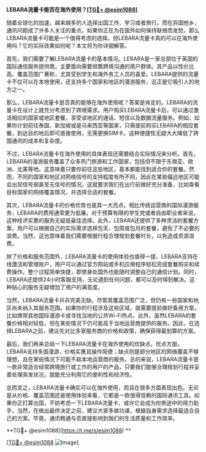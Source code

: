 **LEBARA流量卡能否在海外使用？[[TG💪+ @esim1088](https://t.me/s/esim1088)]**

随着全球化的加速，越来越多的人选择出国工作、学习或者旅行。而在异国他乡，通讯问题成了许多人关注的重点。如果你正在为在国外如何保持联络而发愁，那么LEBARA流量卡可能是一个值得考虑的选择。但LEBARA流量卡真的可以在海外使用吗？它的实际效果如何呢？本文将为你详细解答。

首先，我们需要了解LEBARA流量卡的基本情况。LEBARA是一家总部位于英国的国际通信服务提供商，主要面向需要频繁跨境沟通的用户群体。其产品以性价比高、覆盖范围广著称，尤其受到学生和海外务工人员的喜爱。LEBARA提供的流量卡不仅可以在本地使用，还支持多个国家和地区的漫游服务，这正是它吸引人的地方之一。

那么，LEBARA流量卡是否真的能够在海外使用呢？答案是肯定的。LEBARA的流量卡在设计上就充分考虑到了跨境需求。用户购买LEBARA流量卡后，可以通过激活相应的国家或地区套餐，享受该地区的通话、短信以及数据流量服务。例如，如果你计划前往泰国、新加坡或是马来西亚等国家，只需提前购买LEBARA的相应套餐，到达目的地后即可直接使用，无需更换SIM卡。这种便捷性无疑大大降低了跨国通讯的成本和复杂度。

不过，LEBARA流量卡在海外使用的具体表现还需要结合实际情况来分析。首先，LEBARA的漫游服务覆盖了众多热门旅游和工作国家，包括但不限于东南亚、欧洲、北美等地。这意味着只要你前往这些地区，基本都能找到适合你的套餐。然而，不同的国家和地区对网络信号的支持程度有所不同，因此在某些偏远地区可能会出现信号弱甚至无信号的情况。这就要求我们在出行前做好充分准备，比如查看目标国家的网络覆盖情况，并选择合适的套餐。

其次，LEBARA流量卡的价格优势也是其一大亮点。相比传统运营商的国际漫游服务，LEBARA的费用通常更为低廉。对于预算有限的学生党或者自由职业者来说，这种经济实惠的服务无疑是最佳选择。此外，LEBARA还提供了多种灵活的套餐方案，用户可以根据自己的实际需求选择包天、包周或包月的套餐，避免了不必要的浪费。当然，这也意味着我们需要根据行程合理规划套餐时长，以免造成资源浪费。

除了价格和服务范围外，LEBARA流量卡的使用体验也值得一提。LEBARA支持在线激活和管理账户，用户可以通过官方网站或手机应用程序轻松完成套餐购买和续费操作。整个过程简单快捷，即使身处国外也能随时调整自己的通信计划。同时，LEBARA还提供24小时客服支持，无论遇到任何问题，都可以及时得到解决。这种贴心的服务无疑增加了用户的满意度。

当然，LEBARA流量卡并非完美无缺。尽管其覆盖范围广泛，但仍有一些国家和地区尚未纳入其服务范围。如果你的行程涉及这些区域，就需要提前做好备用方案，比如携带其他国际漫游卡或寻找当地的公共Wi-Fi热点。此外，虽然LEBARA的套餐价格相对较低，但在某些情况下仍可能高于当地运营商提供的服务。因此，在选择LEBARA之前，建议先对比多家服务商的价格和政策，确保获得最划算的方案。

最后，我们再来总结一下LEBARA流量卡在海外使用的优缺点。优点方面，LEBARA支持多国漫游，价格实惠且操作简便；缺点则是部分地区的网络覆盖不够理想，且在某些情况下可能不敌本地运营商的服务。总的来说，LEBARA流量卡是一款非常适合经常跨境旅行或工作的用户的产品，只要我们能够合理规划行程并妥善处理突发状况，就能充分利用它的便利性和经济性。

总而言之，LEBARA流量卡确实可以在海外使用，而且在很多方面表现出色。无论是从价格、覆盖范围还是使用体验来看，它都是一款值得信赖的国际通讯工具。如果你正打算出国，不妨考虑一下LEBARA流量卡，或许它会成为你旅途中的得力助手。当然，在做出最终决定之前，建议大家多做功课，根据自身需求选择最适合自己的方案。毕竟，通讯畅通与否直接影响到我们的生活质量和工作效率。

**TG💪+ @esim1088](https://t.me/s/esim1088) **

[[TG💪+ @esim1088](https://t.me/s/esim1088) ![Image](https://i.postimg.cc/4NQfJmqS/Snipaste-2025-05-13-00-14-12.png)]